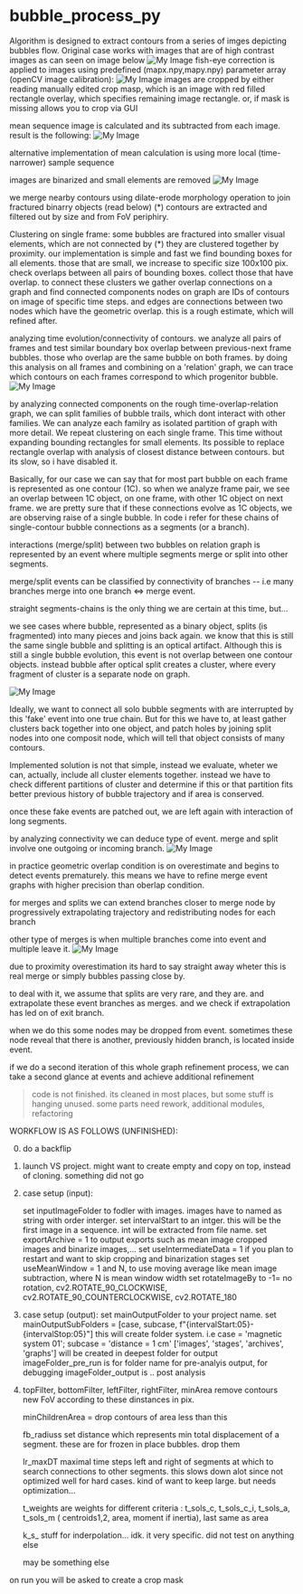 # bubble_process_py

Algorithm is designed to extract contours from a series of imges depicting bubbles flow. Original case works with images that are of high contrast images as can seen on image below
![My Image](README_FILES/img0027.bmp)
fish-eye correction is applied to images using predefined (mapx.npy,mapy.npy) parameter array (openCV image calibration):
![My Image](README_FILES/fish-eye-correction-overlay-krita.jpg)
images are cropped by either reading manually edited crop masp, which is an image with red filled rectangle overlay, which specifies remaining image rectangle.
or, if mask is missing allows you to crop via GUI

mean sequence image is calculated and its subtracted from each image. result is the following:
![My Image](README_FILES/proc_mean.jpg)

alternative implementation of mean calculation is using more local (time-narrower) sample sequence

images are binarized and small elements are removed
![My Image](README_FILES/binar.jpg)

we merge nearby contours using dilate-erode morphology operation to join fractured binarry objects (read below) (*)
contours are extracted and filtered out by size and from FoV periphiry.

Clustering on single frame:
some bubbles are fractured into smaller visual elements, which are not connected by (*) they are clustered together by proximity. our implementation is simple and fast
we find bounding boxes for all elements. those that are small, we increase to specific size 100x100 pix.
check overlaps between all pairs of bounding boxes. collect those that have overlap. to connect these clusters we gather overlap connections on a graph and find connected components
nodes on graph are IDs of contours on image of specific time steps. and edges are connections between two nodes which have the geometric overlap.
this is a rough estimate, which will refined after.

analyzing time evolution/connectivity of contours.
we analyze all pairs of frames and test similar boundary box overlap between previous-next frame bubbles. those who overlap are the same bubble on both frames.
by doing this analysis on all frames and combining on a 'relation' graph, we can trace which contours on each frames correspond to which progenitor bubble.
![My Image](README_FILES/rect_families_merge.jpg)

by analyzing connected components on the rough time-overlap-relation graph, we can split families of bubble trails, which dont interact with other families.
We can analyze each familry as isolated partition of graph with more detail. We repeat clustering on each single frame. This time without expanding bounding rectangles for small elements.
Its possible to replace rectangle overlap with analysis of closest distance between contours. but its slow, so i have disabled it.

Basically, for our case we can say that for most part bubble on each frame is represented as one contour (1C). so when we analyze frame pair,
we see an overlap between 1C object, on one frame, with other 1C object on next frame. we are pretty sure that if these connections
evolve as 1C objects, we are observing raise of a single bubble. In code i refer for these chains of single-contour bubble connections as a segments (or a branch).

interactions (merge/split) between two bubbles on relation graph is represented by an event where multiple segments merge or split into other segments.

merge/split events can be classified by connectivity of branches -- i.e many branches merge into one branch <=> merge event.

straight segments-chains is the only thing we are certain at this time, but...

we see cases where bubble, represented as a binary object, splits (is fragmented) into many pieces and joins back again. 
we know that this is still the same single bubble and splitting is an optical artifact. Although this is still a single bubble evolution, this event is not overlap between one contour objects. 
instead bubble after optical split creates a cluster, where every fragment of cluster is a separate node on graph.

![My Image](README_FILES/fake_event_1.jpg)

Ideally, we want to connect all solo bubble segments with are interrupted by this 'fake' event into one true chain. But for this we have to, at least gather clusters back together
into one object, and patch holes by joining split nodes into one composit node, which will tell that object consists of many contours.

Implemented solution is not that simple, instead we evaluate, wheter we can, actually, include all cluster elements together. instead we have to check different partitions of cluster and determine if this or that
partition fits better previous history of bubble trajectory and if area is conserved.

once these fake events are patched out, we are left again with interaction of long segments. 

by analyzing connectivity we can deduce type of event. merge and split involve one outgoing or incoming branch.
![My Image](README_FILES/branch_extend.jpg)

in practice geometric overlap condition is on overestimate and begins to detect events prematurely.
this means we have to refine merge event graphs with higher precision than oberlap condition.

for merges and splits we can extend branches closer to merge node by progressively extrapolating trajectory and redistributing nodes for each branch

other type of merges is when multiple branches come into event and multiple leave it.
![My Image](README_FILES/mixed.jpg)

due to proximity overestimation its hard to say straight away wheter this is real merge or simply bubbles passing close by.

to deal with it, we assume that splits are very rare, and they are. and extrapolate these event branches as merges.
and we check if extrapolation has led on of exit branch.

when we do this some nodes may be dropped from event. sometimes these node reveal that there is another, previously hidden branch, is located inside event.

if we do a second iteration of this whole graph refinement process, we can take a second glance at events and achieve additional refinement

> code is not finished. its cleaned in most places, but some stuff is hanging unused.
> some parts need rework, additional modules, refactoring

WORKFLOW IS AS FOLLOWS (UNFINISHED):

0) do a backflip
1) launch VS project. might want to create empty and copy on top, instead of cloning. something did not go

2) case setup (input):
	
	set inputImageFolder to fodler with images. images have to named as string with order interger.
	set intervalStart to an intger. this will be the first image in a sequence. int will be extracted from file name.
	set exportArchive = 1 to output exports such as mean image cropped images and binarize images,...
	set useIntermediateData = 1 if you plan to restart and want to skip cropping and binarization stages
	set useMeanWindow = 1 and N, to use moving average like mean image subtraction, where N is mean window width
	set rotateImageBy to -1= no rotation, cv2.ROTATE_90_CLOCKWISE, cv2.ROTATE_90_COUNTERCLOCKWISE, cv2.ROTATE_180 

3) case setup (output):
	set mainOutputFolder to your project name. 
	set mainOutputSubFolders  = [case, subcase, f"{intervalStart:05}-{intervalStop:05}"]
		this will create folder system. i.e case = 'magnetic system 01'; subcase = 'distance = 1 cm'
	['images', 'stages',  'archives', 'graphs'] will be created in deepest folder for output
	imageFolder_pre_run is for folder name for pre-analyis output, for debugging
	imageFolder_output is .. post analysis
4) 
	topFilter, bottomFilter, leftFilter, rightFilter, minArea remove contours new FoV according to these dinstances in pix.

	minChildrenArea = drop contours of area less than this

	fb_radiuss set distance which represents min total displacement of a segment. these are for frozen in place bubbles. drop them

	lr_maxDT maximal time steps left and right of segments at which to search connections to other segments. this slows down alot
		since not optimized well for hard cases. kind of want to keep large. but needs optimization...
	
	t_weights are weights for different criteria : t_sols_c, t_sols_c_i, t_sols_a, t_sols_m ( centroids1,2, area, moment if inertia), last same as area
	
	k_s_ stuff for inderpolation... idk. it very specific. did not test on anything else

	may be something else



on run you will be asked to create a crop mask






